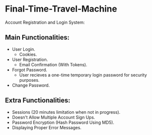 # Final-Time-Travel-Machine

Account Registration and Login System:

Main Functionalities:
----------------------
- User Login.
  - Cookies. 
- User Registration. 
  - Email Confirmation (With Tokens).
- Forgot Password.
  - User recieves a one-time temporary login password for security purposes.
- Change Password.

Extra Functionalities:
-------
- Sessions (20 minutes limitation when not in progress).
- Doesn't Allow Multiple Account Sign Ups.
- Password Encryption (Hash Password Using MD5).
- Displaying Proper Error Messages.

